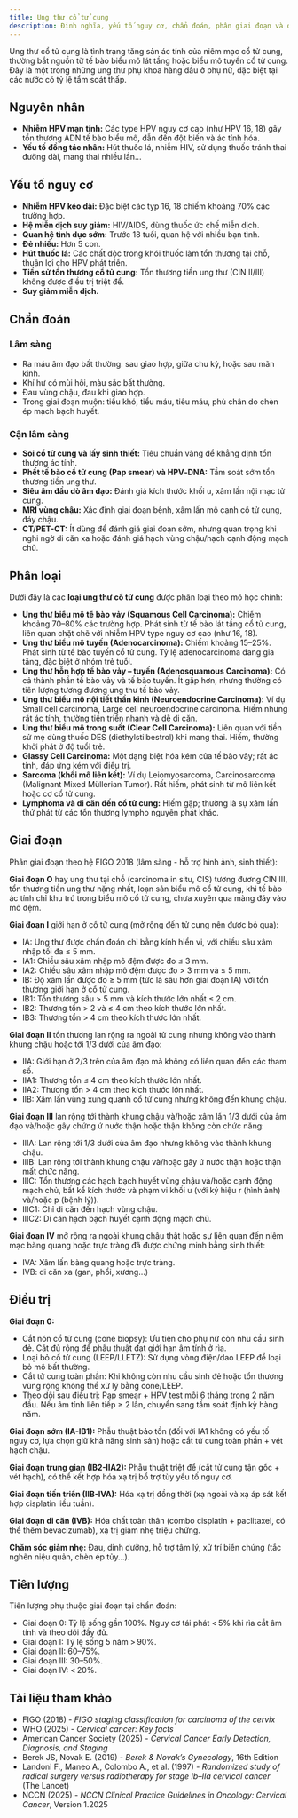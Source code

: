```yaml
---
title: Ung thư cổ tử cung
description: Định nghĩa, yếu tố nguy cơ, chẩn đoán, phân giai đoạn và điều trị ung thư cổ tử cung.
---
```


Ung thư cổ tử cung là tình trạng tăng sản ác tính của niêm mạc cổ tử cung, thường bắt nguồn từ tế bào biểu mô lát tầng hoặc biểu mô tuyến cổ tử cung. Đây là một trong những ung thư phụ khoa hàng đầu ở phụ nữ, đặc biệt tại các nước có tỷ lệ tầm soát thấp.

## Nguyên nhân

- **Nhiễm HPV mạn tính:** Các type HPV nguy cơ cao (như HPV 16, 18) gây tổn thương ADN tế bào biểu mô, dẫn đến đột biến và ác tính hóa.
- **Yếu tố đồng tác nhân:** Hút thuốc lá, nhiễm HIV, sử dụng thuốc tránh thai đường dài, mang thai nhiều lần...

## Yếu tố nguy cơ

- **Nhiễm HPV kéo dài:** Đặc biệt các typ 16, 18 chiếm khoảng 70% các trường hợp.
- **Hệ miễn dịch suy giảm:** HIV/AIDS, dùng thuốc ức chế miễn dịch.
- **Quan hệ tình dục sớm:** Trước 18 tuổi, quan hệ với nhiều bạn tình.
- **Đẻ nhiều:** Hơn 5 con.
- **Hút thuốc lá:** Các chất độc trong khói thuốc làm tổn thương tại chỗ, thuận lợi cho HPV phát triển.
- **Tiền sử tổn thương cổ tử cung:** Tổn thương tiền ung thư (CIN II/III) không được điều trị triệt để.
- **Suy giảm miễn dịch.**

## Chẩn đoán

### Lâm sàng

- Ra máu âm đạo bất thường: sau giao hợp, giữa chu kỳ, hoặc sau mãn kinh.
- Khí hư có mùi hôi, màu sắc bất thường.
- Đau vùng chậu, đau khi giao hợp.
- Trong giai đoạn muộn: tiểu khó, tiểu máu, tiêu máu, phù chân do chèn ép mạch bạch huyết.

### Cận lâm sàng

- **Soi cổ tử cung và lấy sinh thiết:** Tiêu chuẩn vàng để khẳng định tổn thương ác tính.
- **Phết tế bào cổ tử cung (Pap smear) và HPV‑DNA:** Tầm soát sớm tổn thương tiền ung thư.
- **Siêu âm đầu dò âm đạo:** Đánh giá kích thước khối u, xâm lấn nội mạc tử cung.
- **MRI vùng chậu:** Xác định giai đoạn bệnh, xâm lấn mô cạnh cổ tử cung, đáy chậu.
- **CT/PET-CT:** Ít dùng để đánh giá giai đoạn sớm, nhưng quan trọng khi nghi ngờ di căn xa hoặc đánh giá hạch vùng chậu/hạch cạnh động mạch chủ.

## Phân loại

Dưới đây là các **loại ung thư cổ tử cung** được phân loại theo mô học chính:

- **Ung thư biểu mô tế bào vảy (Squamous Cell Carcinoma):** Chiếm khoảng 70–80% các trường hợp. Phát sinh từ tế bào lát tầng cổ tử cung, liên quan chặt chẽ với nhiễm HPV type nguy cơ cao (như 16, 18).
- **Ung thư biểu mô tuyến (Adenocarcinoma):** Chiếm khoảng 15–25%. Phát sinh từ tế bào tuyến cổ tử cung. Tỷ lệ adenocarcinoma đang gia tăng, đặc biệt ở nhóm trẻ tuổi.
- **Ung thư hỗn hợp tế bào vảy – tuyến (Adenosquamous Carcinoma):** Có cả thành phần tế bào vảy và tế bào tuyến. Ít gặp hơn, nhưng thường có tiên lượng tương đương ung thư tế bào vảy.
- **Ung thư biểu mô nội tiết thần kinh (Neuroendocrine Carcinoma):** Ví dụ Small cell carcinoma, Large cell neuroendocrine carcinoma. Hiếm nhưng rất ác tính, thường tiến triển nhanh và dễ di căn.
- **Ung thư biểu mô trong suốt (Clear Cell Carcinoma):** Liên quan với tiền sử mẹ dùng thuốc DES (diethylstilbestrol) khi mang thai. Hiếm, thường khởi phát ở độ tuổi trẻ.
- **Glassy Cell Carcinoma:** Một dạng biệt hóa kém của tế bào vảy; rất ác tính, đáp ứng kém với điều trị.
- **Sarcoma (khối mô liên kết):** Ví dụ Leiomyosarcoma, Carcinosarcoma (Malignant Mixed Müllerian Tumor). Rất hiếm, phát sinh từ mô liên kết hoặc cơ cổ tử cung.
- **Lymphoma và di căn đến cổ tử cung:** Hiếm gặp; thường là sự xâm lấn thứ phát từ các tổn thương lympho nguyên phát khác.

## Giai đoạn

Phân giai đoạn theo hệ FIGO 2018 (lâm sàng - hỗ trợ hình ảnh, sinh thiết):

**Giai đoạn O** hay ung thư tại chỗ (carcinoma in situ, CIS) tương đương CIN III, tổn thương tiền ung thư nặng nhất, loạn sản biểu mô cổ tử cung, khi tế bào ác tính chỉ khu trú trong biểu mô cổ tử cung, chưa xuyên qua màng đáy vào mô đệm.

**Giai đoạn I** giới hạn ở cổ tử cung (mở rộng đến tử cung nên được bỏ qua):

- IA: Ung thư được chẩn đoán chỉ bằng kính hiển vi, với chiều sâu xâm nhập tối đa ≤ 5 mm.
- IA1: Chiều sâu xâm nhập mô đệm được đo ≤ 3 mm.
- IA2: Chiều sâu xâm nhập mô đệm được đo > 3 mm và ≤ 5 mm.
- IB: Độ xâm lấn được đo ≥ 5 mm (tức là sâu hơn giai đoạn IA) với tổn thương giới hạn ở cổ tử cung.
- IB1: Tổn thương sâu > 5 mm và kích thước lớn nhất ≤ 2 cm.
- IB2: Thương tổn > 2 và ≤ 4 cm theo kích thước lớn nhất.
- IB3: Thương tổn > 4 cm theo kích thước lớn nhất.

**Giai đoạn II** tổn thương lan rộng ra ngoài tử cung nhưng không vào thành khung chậu hoặc tới 1/3 dưới của âm đạo:

- IIA: Giới hạn ở 2/3 trên của âm đạo mà không có liên quan đến các tham số.
- IIA1: Thương tổn ≤ 4 cm theo kích thước lớn nhất.
- IIA2: Thương tổn > 4 cm theo kích thước lớn nhất.
- IIB: Xâm lấn vùng xung quanh cổ tử cung nhưng không đến khung chậu.

**Giai đoạn III** lan rộng tới thành khung chậu và/hoặc xâm lấn 1/3 dưới của âm đạo và/hoặc gây chứng ứ nước thận hoặc thận không còn chức năng:

- IIIA: Lan rộng tới 1/3 dưới của âm đạo nhưng không vào thành khung chậu.
- IIIB: Lan rộng tới thành khung chậu và/hoặc gây ứ nước thận hoặc thận mất chức năng.
- IIIC: Tổn thương các hạch bạch huyết vùng chậu và/hoặc cạnh động mạch chủ, bất kể kích thước và phạm vi khối u (với ký hiệu r (hình ảnh) và/hoặc p (bệnh lý)).
- IIIC1: Chỉ di căn đến hạch vùng chậu.
- IIIC2: Di căn hạch bạch huyết cạnh động mạch chủ.

**Giai đoạn IV** mở rộng ra ngoài khung chậu thật hoặc sự liên quan đến niêm mạc bàng quang hoặc trực tràng đã được chứng minh bằng sinh thiết:

- IVA: Xâm lấn bàng quang hoặc trực tràng.
- IVB: di căn xa (gan, phổi, xương...)

## Điều trị

**Giai đoạn 0:**

- Cắt nón cổ tử cung (cone biopsy): Ưu tiên cho phụ nữ còn nhu cầu sinh đẻ. Cắt đủ rộng để phẫu thuật đạt giới hạn âm tính ở rìa.
- Loại bỏ cổ tử cung (LEEP/LLETZ): Sử dụng vòng điện/dao LEEP để loại bỏ mô bất thường.
- Cắt tử cung toàn phần: Khi không còn nhu cầu sinh đẻ hoặc tổn thương vùng rộng không thể xử lý bằng cone/LEEP.
- Theo dõi sau điều trị: Pap smear + HPV test mỗi 6 tháng trong 2 năm đầu. Nếu âm tính liên tiếp ≥ 2 lần, chuyển sang tầm soát định kỳ hàng năm.

**Giai đoạn sớm (IA-IB1):** Phẫu thuật bảo tồn (đối với IA1 không có yếu tố nguy cơ, lựa chọn giữ khả năng sinh sản) hoặc cắt tử cung toàn phần + vét hạch chậu.

**Giai đoạn trung gian (IB2-IIA2):** Phẫu thuật triệt để (cắt tử cung tận gốc + vét hạch), có thể kết hợp hóa xạ trị bổ trợ tùy yếu tố nguy cơ.

**Giai đoạn tiến triển (IIB-IVA):** Hóa xạ trị đồng thời (xạ ngoài và xạ áp sát kết hợp cisplatin liều tuần).

**Giai đoạn di căn (IVB):** Hóa chất toàn thân (combo cisplatin + paclitaxel, có thể thêm bevacizumab), xạ trị giảm nhẹ triệu chứng.

**Chăm sóc giảm nhẹ:** Đau, dinh dưỡng, hỗ trợ tâm lý, xử trí biến chứng (tắc nghẽn niệu quản, chèn ép tủy...).

## Tiên lượng

Tiên lượng phụ thuộc giai đoạn tại chẩn đoán:

- Giai đoạn 0: Tỷ lệ sống gần 100%. Nguy cơ tái phát < 5% khi rìa cắt âm tính và theo dõi đầy đủ.
- Giai đoạn I: Tỷ lệ sống 5 năm > 90%.
- Giai đoạn II: 60–75%.
- Giai đoạn III: 30–50%.
- Giai đoạn IV: < 20%.

## Tài liệu tham khảo

- FIGO (2018) - _FIGO staging classification for carcinoma of the cervix_
- WHO (2025) - _Cervical cancer: Key facts_
- American Cancer Society (2025) - _Cervical Cancer Early Detection, Diagnosis, and Staging_
- Berek JS, Novak E. (2019) - _Berek & Novak’s Gynecology_, 16th Edition
- Landoni F., Maneo A., Colombo A., et al. (1997) - _Randomized study of radical surgery versus radiotherapy for stage Ib–IIa cervical cancer_ (The Lancet)
- NCCN (2025) - _NCCN Clinical Practice Guidelines in Oncology: Cervical Cancer_, Version 1.2025
